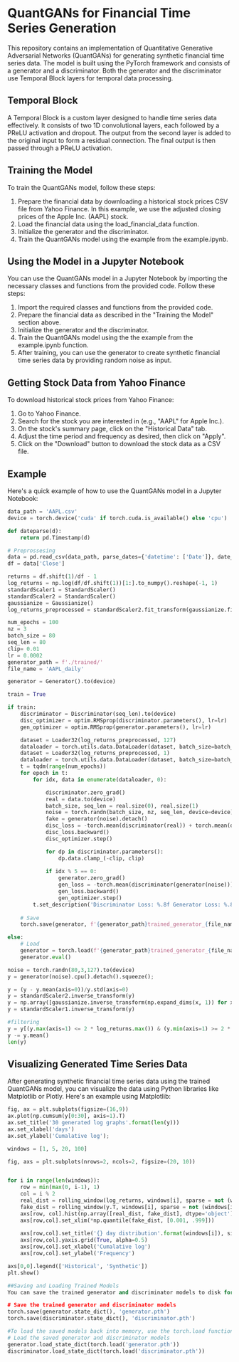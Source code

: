 # QuantGANs for Financial Time Series Generation
This repository contains an implementation of Quantitative Generative Adversarial Networks (QuantGANs) for generating synthetic financial time series data. The model is built using the PyTorch framework and consists of a generator and a discriminator. Both the generator and the discriminator use Temporal Block layers for temporal data processing.

## Temporal Block
A Temporal Block is a custom layer designed to handle time series data effectively. It consists of two 1D convolutional layers, each followed by a PReLU activation and dropout. The output from the second layer is added to the original input to form a residual connection. The final output is then passed through a PReLU activation.

## Training the Model
To train the QuantGANs model, follow these steps:

1. Prepare the financial data by downloading a historical stock prices CSV file from Yahoo Finance. In this example, we use the adjusted closing prices of the Apple Inc. (AAPL) stock.
2. Load the financial data using the load_financial_data function.
3. Initialize the generator and the discriminator.
4. Train the QuantGANs model using the example from the example.ipynb.

## Using the Model in a Jupyter Notebook
You can use the QuantGANs model in a Jupyter Notebook by importing the necessary classes and functions from the provided code. Follow these steps:

1. Import the required classes and functions from the provided code.
2. Prepare the financial data as described in the "Training the Model" section above.
3. Initialize the generator and the discriminator.
4. Train the QuantGANs model using the the example from the example.ipynb function.
5. After training, you can use the generator to create synthetic financial time series data by providing random noise as input.

## Getting Stock Data from Yahoo Finance
To download historical stock prices from Yahoo Finance:

1. Go to Yahoo Finance.
2. Search for the stock you are interested in (e.g., "AAPL" for Apple Inc.).
3. On the stock's summary page, click on the "Historical Data" tab.
4. Adjust the time period and frequency as desired, then click on "Apply".
5. Click on the "Download" button to download the stock data as a CSV file.

## Example
Here's a quick example of how to use the QuantGANs model in a Jupyter Notebook:

```python
data_path = 'AAPL.csv'
device = torch.device('cuda' if torch.cuda.is_available() else 'cpu')

def dateparse(d):
    return pd.Timestamp(d)

# Preprossesing
data = pd.read_csv(data_path, parse_dates={'datetime': ['Date']}, date_parser=dateparse)
df = data['Close']

returns = df.shift(1)/df - 1
log_returns = np.log(df/df.shift(1))[1:].to_numpy().reshape(-1, 1)
standardScaler1 = StandardScaler()
standardScaler2 = StandardScaler()
gaussianize = Gaussianize()
log_returns_preprocessed = standardScaler2.fit_transform(gaussianize.fit_transform(standardScaler1.fit_transform(log_returns)))

num_epochs = 100
nz = 3
batch_size = 80
seq_len = 80
clip= 0.01
lr = 0.0002
generator_path = f'./trained/'
file_name = 'AAPL_daily'

generator = Generator().to(device)

train = True

if train:
    discriminator = Discriminator(seq_len).to(device)
    disc_optimizer = optim.RMSprop(discriminator.parameters(), lr=lr)
    gen_optimizer = optim.RMSprop(generator.parameters(), lr=lr)

    dataset = Loader32(log_returns_preprocessed, 127)
    dataloader = torch.utils.data.DataLoader(dataset, batch_size=batch_size)
    dataset = Loader32(log_returns_preprocessed, 1)
    dataloader = torch.utils.data.DataLoader(dataset, batch_size=batch_size)
    t = tqdm(range(num_epochs))
    for epoch in t:
        for idx, data in enumerate(dataloader, 0):

            discriminator.zero_grad()
            real = data.to(device)
            batch_size, seq_len = real.size(0), real.size(1)
            noise = torch.randn(batch_size, nz, seq_len, device=device)
            fake = generator(noise).detach()
            disc_loss = -torch.mean(discriminator(real)) + torch.mean(discriminator(fake))
            disc_loss.backward()
            disc_optimizer.step()

            for dp in discriminator.parameters():
                dp.data.clamp_(-clip, clip)
    
            if idx % 5 == 0:
                generator.zero_grad()
                gen_loss = -torch.mean(discriminator(generator(noise)))
                gen_loss.backward()
                gen_optimizer.step()            
        t.set_description('Discriminator Loss: %.8f Generator Loss: %.8f' % (disc_loss.item(), gen_loss.item()))
            
    # Save
    torch.save(generator, f'{generator_path}trained_generator_{file_name}_epoch_{epoch}.pth')

else:
    # Load
    generator = torch.load(f'{generator_path}trained_generator_{file_name}_epoch_{num_epochs-1}.pth')
    generator.eval() 

noise = torch.randn(80,3,127).to(device)
y = generator(noise).cpu().detach().squeeze();

y = (y - y.mean(axis=0))/y.std(axis=0)
y = standardScaler2.inverse_transform(y)
y = np.array([gaussianize.inverse_transform(np.expand_dims(x, 1)) for x in y]).squeeze()
y = standardScaler1.inverse_transform(y)

#filtering
y = y[(y.max(axis=1) <= 2 * log_returns.max()) & (y.min(axis=1) >= 2 * log_returns.min())]
y -= y.mean()
len(y)    
```

## Visualizing Generated Time Series Data
After generating synthetic financial time series data using the trained QuantGANs model, you can visualize the data using Python libraries like Matplotlib or Plotly. Here's an example using Matplotlib:

```python
fig, ax = plt.subplots(figsize=(16,9))
ax.plot(np.cumsum(y[0:30], axis=1).T)
ax.set_title('30 generated log graphs'.format(len(y)))
ax.set_xlabel('days')
ax.set_ylabel('Cumalative log');

windows = [1, 5, 20, 100]

fig, axs = plt.subplots(nrows=2, ncols=2, figsize=(20, 10))


for i in range(len(windows)):
    row = min(max(0, i-1), 1)
    col = i % 2
    real_dist = rolling_window(log_returns, windows[i], sparse = not (windows[i] == 1)).sum(axis=0).ravel()
    fake_dist = rolling_window(y.T, windows[i], sparse = not (windows[i] == 1)).sum(axis=0).ravel()
    axs[row, col].hist(np.array([real_dist, fake_dist], dtype='object'), bins=50, density=True)
    axs[row,col].set_xlim(*np.quantile(fake_dist, [0.001, .999]))
    
    axs[row,col].set_title('{} day distribution'.format(windows[i]), size=16)
    axs[row,col].yaxis.grid(True, alpha=0.5)
    axs[row,col].set_xlabel('Cumalative log')
    axs[row,col].set_ylabel('Frequency')

axs[0,0].legend(['Historical', 'Synthetic'])
plt.show()
```

```python
##Saving and Loading Trained Models
You can save the trained generator and discriminator models to disk for later use. To do this, you can use the torch.save function. Here's an example:

# Save the trained generator and discriminator models
torch.save(generator.state_dict(), 'generator.pth')
torch.save(discriminator.state_dict(), 'discriminator.pth')

#To load the saved models back into memory, use the torch.load function:
# Load the saved generator and discriminator models
generator.load_state_dict(torch.load('generator.pth'))
discriminator.load_state_dict(torch.load('discriminator.pth'))
```